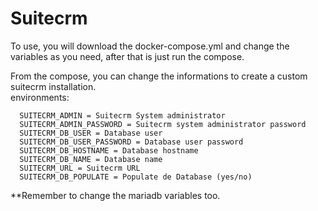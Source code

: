 # Suitecrm
To use, you will download the docker-compose.yml and change the variables as you need, after that is just run the compose. 

From the compose, you can change the informations to create a custom suitecrm installation. \
environments:

      SUITECRM_ADMIN = Suitecrm System administrator
      SUITECRM_ADMIN_PASSWORD = Suitecrm system administrator password
      SUITECRM_DB_USER = Database user
      SUITECRM_DB_USER_PASSWORD = Database user password
      SUITECRM_DB_HOSTNAME = Database hostname
      SUITECRM_DB_NAME = Database name
      SUITECRM_URL = Suitecrm URL
      SUITECRM_DB_POPULATE = Populate de Database (yes/no)
      
**Remember to change the mariadb variables too. 

